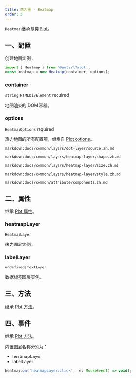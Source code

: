 ```yaml
---
title: 热力图 - Heatmap
order: 3
---
```


`Heatmap` 继承基类 [Plot](/zh/docs/api/plot-api)。

## 一、配置

创建地图实例：

```ts
import { Heatmap } from '@antv/l7plot';
const heatmap = new Heatmap(container, options);
```

### container

`string|HTMLDivElement` required

地图渲染的 DOM 容器。

### options

`HeatmapOptions` required

热力地图的所有配置项，继承自 [Plot options](/zh/docs/api/plot-api#options)。

`markdown:docs/common/layers/dot-layer/source.zh.md`

`markdown:docs/common/layers/heatmap-layer/shape.zh.md`

`markdown:docs/common/layers/heatmap-layer/size.zh.md`

`markdown:docs/common/layers/heatmap-layer/style.zh.md`

`markdown:docs/common/attribute/components.zh.md`

## 二、属性

继承 [Plot 属性](/zh/docs/api/plot-api#二、属性)。

### heatmapLayer

`HeatmapLayer`

热力图层实例。

### labelLayer

`undefined|TextLayer`

数据标签图层实例。

## 三、方法

继承 [Plot 方法](/zh/docs/api/plot-api#三、方法)。

## 四、事件

继承 [Plot 方法](/zh/docs/api/plot-api#四、事件)。

内置图层名称分别为：

- heatmapLayer
- labelLayer

```js
heatmap.on('heatmapLayer:click', (e: MouseEvent) => void);
```
